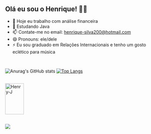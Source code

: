 ## Olá eu sou o Henrique! 👋😄

- 🔭 Hoje eu trabalho com análise financeira 
- 🌱 Estudando Java
- 📫 Contate-me no email: henrique-silva200@hotmail.com
- 😄 Pronouns: ele/dele
- ⚡ Eu sou graduado em Relações Internacionais e tenho um gosto eclético para música

<div style="display: inline_block"><br>
 
   ![Anurag's GitHub stats](https://github-readme-stats.vercel.app/api?username=henrynascim&show_icons=true&theme=dracula)
   [![Top Langs](https://github-readme-stats.vercel.app/api/top-langs/?username=henrynascim&hide_progress=true)](https://github.com/anuraghazra/github-readme-stats)

<div style="display: inline_block"><br>

  <img align="center" alt="Henry-J" height="100" width="60" src="https://cdn.jsdelivr.net/gh/devicons/devicon/icons/java/java-original-wordmark.svg" />
  
<div style="display: inline_block"><br>

 <a href="https://https://www.linkedin.com/in/henrique-nascimento-546a38165/" target="_blank"><img src="https://img.shields.io/badge/-LinkedIn-%230077B5?style=for-the-badge&logo=linkedin&logoColor=white" target="_blank"></a>
